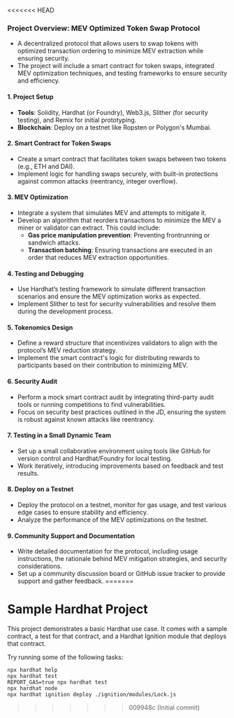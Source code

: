 <<<<<<< HEAD

### Project Overview: **MEV Optimized Token Swap Protocol**
- A decentralized protocol that allows users to swap tokens with optimized transaction ordering to minimize MEV extraction while ensuring security.
- The project will include a smart contract for token swaps, integrated MEV optimization techniques, and testing frameworks to ensure security and efficiency.


#### 1. **Project Setup**
   - **Tools**: Solidity, Hardhat (or Foundry), Web3.js, Slither (for security testing), and Remix for initial prototyping.
   - **Blockchain**: Deploy on a testnet like Ropsten or Polygon's Mumbai.

#### 2. **Smart Contract for Token Swaps**
   - Create a smart contract that facilitates token swaps between two tokens (e.g., ETH and DAI).
   - Implement logic for handling swaps securely, with built-in protections against common attacks (reentrancy, integer overflow).

#### 3. **MEV Optimization**
   - Integrate a system that simulates MEV and attempts to mitigate it.
   - Develop an algorithm that reorders transactions to minimize the MEV a miner or validator can extract. This could include:
     - **Gas price manipulation prevention**: Preventing frontrunning or sandwich attacks.
     - **Transaction batching**: Ensuring transactions are executed in an order that reduces MEV extraction opportunities.

#### 4. **Testing and Debugging**
   - Use Hardhat’s testing framework to simulate different transaction scenarios and ensure the MEV optimization works as expected.
   - Implement Slither to test for security vulnerabilities and resolve them during the development process.

#### 5. **Tokenomics Design**
   - Define a reward structure that incentivizes validators to align with the protocol’s MEV reduction strategy.
   - Implement the smart contract's logic for distributing rewards to participants based on their contribution to minimizing MEV.

#### 6. **Security Audit**
   - Perform a mock smart contract audit by integrating third-party audit tools or running competitions to find vulnerabilities.
   - Focus on security best practices outlined in the JD, ensuring the system is robust against known attacks like reentrancy.

#### 7. **Testing in a Small Dynamic Team**
   - Set up a small collaborative environment using tools like GitHub for version control and Hardhat/Foundry for local testing.
   - Work iteratively, introducing improvements based on feedback and test results.

#### 8. **Deploy on a Testnet**
   - Deploy the protocol on a testnet, monitor for gas usage, and test various edge cases to ensure stability and efficiency.
   - Analyze the performance of the MEV optimizations on the testnet.

#### 9. **Community Support and Documentation**
   - Write detailed documentation for the protocol, including usage instructions, the rationale behind MEV mitigation strategies, and security considerations.
   - Set up a community discussion board or GitHub issue tracker to provide support and gather feedback.
=======
# Sample Hardhat Project

This project demonstrates a basic Hardhat use case. It comes with a sample contract, a test for that contract, and a Hardhat Ignition module that deploys that contract.

Try running some of the following tasks:

```shell
npx hardhat help
npx hardhat test
REPORT_GAS=true npx hardhat test
npx hardhat node
npx hardhat ignition deploy ./ignition/modules/Lock.js
```
>>>>>>> 009948c (Initial commit)
